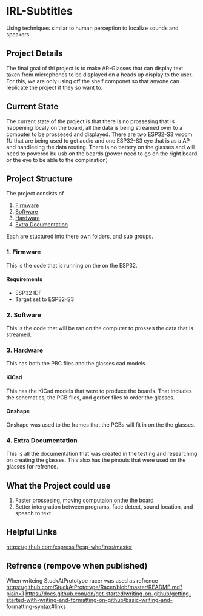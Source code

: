 # IRL-Subtitles

Using techniques similar to human perception to localize sounds and speakers.

## Project Details

The final goal of thi project is to make AR-Glasses that can display text taken from microphones to be displayed on a heads up display to the user. For this, we are only using off the shelf componet so that anyone can replicate the project if they so want to.

## Current State
The current state of the project is that there is no prossesing that is happening localy on the board, all the data is being streamed over to a computer to be prossesed and displayed. There are two ESP32-S3 wroom 1U that are being used to get audio and one ESP32-S3 eye that is as a AP and handleeing the data routing. There is no battery on the glasses and will need to powered bu usb on the boards (power need to go on the right board or the eye to be able to the compination)

## Project Structure
The project consists of
1. [Firmware](#1-firmware)
2. [Software](#2-software)
3. [Hardware](#3-hardware)
4. [Extra Documentation](#4-extra-documentation)

Each are stuctured into there own folders, and sub groups.

### 1. Firmware
This is the code that is running on the on the ESP32.

#### Requirements
- ESP32 IDF
- Target set to ESP32-S3

### 2. Software
This is the code that will be ran on the computer to prosses the data that is streamed.

### 3. Hardware
This has both the PBC files and the glasses cad models.

#### KiCad
This has the KiCad models that were to produce the boards. That includes the schematics, the PCB files, and gerber files to order the glasses.

#### Onshape
Onshape was used to the frames that the PCBs will fit in on the the glasses. 

### 4. Extra Documentation
This is all the documentation that was created in the testing and researching on creating the glasses. This also has the pinouts that were used on the glasses for refrence.

## What the Project could use
1. Faster prossesing, moving computaion onthe the board
2. Better intergration between programs, face detect, sound location, and speach to text.

## Helpful Links
https://github.com/espressif/esp-who/tree/master

## Refrence (rempove when published)
When writeing StuckAtPrototyoe racer was used as refrence
https://github.com/StuckAtPrototype/Racer/blob/master/README.md?plain=1
https://docs.github.com/en/get-started/writing-on-github/getting-started-with-writing-and-formatting-on-github/basic-writing-and-formatting-syntax#links
